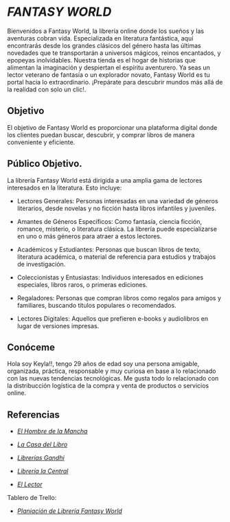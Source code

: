 # ***FANTASY WORLD***

Bienvenidos a Fantasy World, la librería online donde los sueños y las aventuras cobran vida. Especializada en literatura fantástica, aquí encontrarás desde los grandes clásicos del género hasta las últimas novedades que te transportarán a universos mágicos, reinos encantados, y epopeyas inolvidables. Nuestra tienda es el hogar de historias que alimentan la imaginación y despiertan el espíritu aventurero. Ya seas un lector veterano de fantasía o un explorador novato, Fantasy World es tu portal hacia lo extraordinario. ¡Prepárate para descubrir mundos más allá de la realidad con solo un clic!.

## Objetivo 
El objetivo de Fantasy World es proporcionar una plataforma digital donde los clientes puedan buscar, descubrir, y comprar libros de manera conveniente y eficiente.


## Público Objetivo.
La librería Fantasy World está dirigida a una amplia gama de lectores interesados en la literatura. Esto incluye:

- Lectores Generales: Personas interesadas en una variedad de géneros literarios, desde novelas y no ficción hasta libros infantiles y juveniles.

- Amantes de Géneros Específicos: Como fantasía, ciencia ficción, romance, misterio, o literatura clásica. La librería puede especializarse en uno o más géneros para atraer a estos lectores.

- Académicos y Estudiantes: Personas que buscan libros de texto, literatura académica, o material de referencia para estudios y trabajos de investigación.

- Coleccionistas y Entusiastas: Individuos interesados en ediciones especiales, libros raros, o primeras ediciones.

- Regaladores: Personas que compran libros como regalos para amigos y familiares, buscando títulos populares o recomendados.

- Lectores Digitales: Aquellos que prefieren e-books y audiolibros en lugar de versiones impresas.


## Conóceme 
Hola soy Keyla!!, tengo 29 años de edad soy una persona amigable, organizada, práctica, responsable y muy curiosa en base a lo relacionado con las nuevas tendencias tecnológicas. Me gusta todo lo relacionado con la distribucción logística de la compra y venta de productos o servicios online.


## Referencias
* _[El Hombre de la Mancha](https://hombredelamancha.com/?srsltid=AfmBOopwiRUNQfBk3yul312REYCSuzB0jaTmjNHOLk3GnAggQhR2VS3S)_

* _[La Casa del Libro](https://www.casadellibro.com/)_

* _[Librerías Gandhi](https://www.gandhi.com.mx/?srsltid=AfmBOoqLD44Q1tnfdo3lGwfbp8XPJftZTbnRu01LajX-bBL8fs5NRlo3)_

* _[Librería la Central](https://www.librerialacentral.com.ar/?srsltid=AfmBOorpdUp1A3hZ7VtuRMdULMHLLaFte7yqvRix7jF_0_DnBGAHb6OK)_

* _[El Lector](https://ellector.com.pa/?srsltid=AfmBOoqQPCwnE_Mp3VVA5CSuoAWBzZC_oWVeMUiwuS649ZpSaS7sXixm)_


Tablero de Trello:
* _[Planiación de Librería Fantasy World](https://trello.com/b/FQhnvTJ6/libreria-fantasy-world)_

